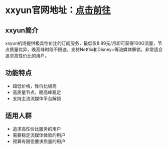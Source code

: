 # xxyun官网地址：[点击前往](https://url.gogogomiao.one/QYTN)

## xxyun简介
xxyun机场提供极具性价比的订阅服务，最低仅8.89元/月即可获得100G流量，节点质量优异，晚高峰时段不限速，支持Netflix和Disney+等流媒体解锁。非常适合追求高性价比的用户。

## 功能特点
- 超低价格，性价比极高
- 高质量节点，晚高峰稳定
- 支持主流流媒体平台解锁

## 适用人群
- 追求高性价比服务的用户
- 需要稳定流媒体体验的用户
- 预算有限但要求质量的用户